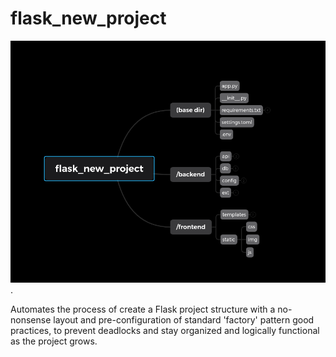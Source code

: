# flask_new_project

![Draft](flask_new_project.png).

Automates the process of create a Flask project structure with a no-nonsense layout and pre-configuration of standard 'factory' pattern good practices, to prevent deadlocks and stay organized and logically functional as the project grows.
